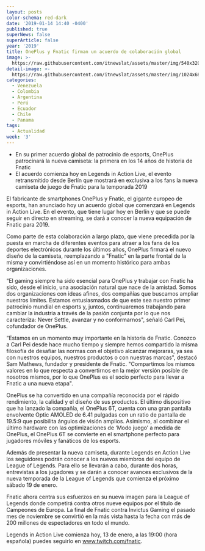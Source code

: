 ```yaml
---
layout: posts
color-schema: red-dark
date: '2019-01-14 14:40 -0400'
published: true
superNews: false
superArticle: false
year: '2019'
title: OnePlus y Fnatic firman un acuerdo de colaboración global
image: >-
  https://raw.githubusercontent.com/itnewslat/assets/master/img/540x320/One-Plus-Fnatic-p.jpg
detail-image: >-
  https://raw.githubusercontent.com/itnewslat/assets/master/img/1024x680/One-Plus-Fnatic-g.jpg
categories:
  - Venezuela
  - Colombia
  - Argentina
  - Perú
  - Ecuador
  - Chile
  - Panama
tags:
  - Actualidad
week: '3'
---
```

- En su primer acuerdo global de patrocinio de esports, OnePlus patrocinará la nueva camiseta: la primera en los 14 años de historia de Fnatic
- El acuerdo comienza hoy en Legends in Action Live, el evento retransmitido desde Berlín que mostrará en exclusiva a los fans la nueva camiseta de juego de Fnatic para la temporada 2019

El fabricante de smartphones OnePlus y Fnatic, el gigante europeo de esports, han anunciado hoy un acuerdo global que comenzará en Legends in Action Live. En el evento, que tiene lugar hoy en Berlín y que se puede seguir en directo en streaming, se dará a conocer la nueva equipación de Fnatic para 2019. 

Como parte de esta colaboración a largo plazo, que viene precedida por la puesta en marcha de diferentes eventos para atraer a los fans de los deportes electrónicos durante los últimos años, OnePlus firmará el nuevo diseño de la camiseta, reemplazando a "Fnatic" en la parte frontal de la misma y convirtiéndose así en un momento histórico para ambas organizaciones.

“El gaming siempre ha sido esencial para OnePlus y trabajar con Fnatic ha sido, desde el inicio, una asociación natural que nace de la amistad. Somos dos organizaciones con ideas afines, dos compañías que buscamos ampliar nuestros límites. Estamos entusiasmados de que este sea nuestro primer patrocinio mundial en esports y, juntos, continuaremos trabajando para cambiar la industria a través de la pasión conjunta por lo que nos caracteriza: Never Settle, avanzar y no conformarnos", señaló Carl Pei, cofundador de OnePlus.

“Estamos en un momento muy importante en la historia de Fnatic. Conozco a Carl Pei desde hace mucho tiempo y siempre hemos compartido la misma filosofía de desafiar las normas con el objetivo alcanzar mejoraras, ya sea con nuestros equipos, nuestros productos o con nuestras marcas", destacó Sam Mathews, fundador y presidente de Fnatic. "Compartimos los mismos valores en lo que respecta a convertirnos en la mejor versión posible de nosotros mismos, por lo que OnePlus es el socio perfecto para llevar a Fnatic a una nueva etapa".

OnePlus se ha convertido en una compañía reconocida por el rápido rendimiento, la calidad y el diseño de sus productos. El último dispositivo que ha lanzado la compañía, el OnePlus 6T, cuenta con una gran pantalla envolvente Optic AMOLED de 6.41 pulgadas con un ratio de pantalla de 19.5:9 que posibilita ángulos de visión amplios. Asimismo, al combinar el último hardware con las optimizaciones de ‘Modo juego’ a medida de OnePlus, el OnePlus 6T se convierte en el smartphone perfecto para jugadores móviles y fanáticos de los esports.

Además de presentar la nueva camiseta, durante Legends en Action Live los seguidores podrán conocer a los nuevos miembros del equipo de League of Legends. Para ello se llevarán a cabo, durante dos horas, entrevistas a los jugadores y se darán a conocer avances exclusivos de la nueva temporada de la League of Legends que comienza el próximo sábado 19 de enero.

Fnatic ahora centra sus esfuerzos en su nueva imagen para la League of Legends donde competirá contra otros nueve equipos por el título de Campeones de Europa. La final de Fnatic contra Invictus Gaming el pasado mes de noviembre se convirtió en la más vista hasta la fecha con más de 200 millones de espectadores en todo el mundo.

Legends in Action Live comienza hoy, 13 de enero, a las 19:00 (hora española) puedes seguirlo en www.twitch.com/fnatic. 